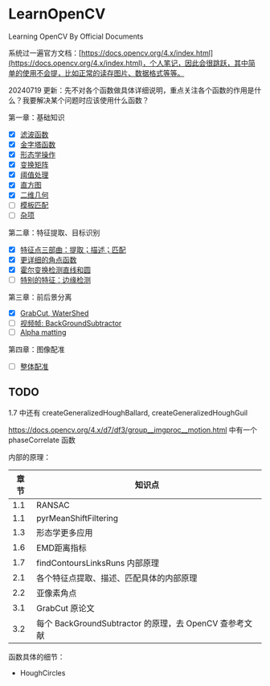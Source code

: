 # LearnOpenCV

Learning OpenCV By Official Documents

系统过一遍官方文档：[https://docs.opencv.org/4.x/index.html](https://docs.opencv.org/4.x/index.html)，个人笔记，因此会很跳跃，其中简单的使用不会提，比如正常的读存图片、数据格式等等。

20240719 更新：先不对各个函数做具体详细说明，重点关注各个函数的作用是什么？我要解决某个问题时应该使用什么函数？

第一章：基础知识

- [X] [滤波函数](./docs/1.1.md)
- [X] [金字塔函数](./docs/1.2.md)
- [X] [形态学操作](./docs/1.3.md)
- [X] [变换矩阵](./docs/1.4.md)
- [X] [阈值处理](./docs/1.5.md)
- [X] [直方图](./docs/1.6.md)
- [X] [二维几何](./docs/1.7.md)
- [ ] [模板匹配](./docs/1.8.md)
- [ ] [杂项](./docs/1.misc.md)

第二章：特征提取、目标识别

- [X] [特征点三部曲：提取；描述；匹配](./docs/2.1.md)
- [X] [更详细的角点函数](./docs/2.2.md)
- [X] [霍尔变换检测直线和圆](./docs/2.3.md)
- [ ] [特别的特征：边缘检测](./docs/2.4.md)

第三章：前后景分离

- [X] [GrabCut, WaterShed](./docs/3.1.md)
- [ ] [视频帧: BackGroundSubtractor](./docs/3.2.md)
- [ ] [Alpha matting]()

第四章：图像配准
- [ ] [整体配准](./docs/4.1.md)

## TODO

1.7 中还有 createGeneralizedHoughBallard, createGeneralizedHoughGuil

https://docs.opencv.org/4.x/d7/df3/group__imgproc__motion.html 中有一个 phaseCorrelate 函数

内部的原理：

| 章节 | 知识点                                                 |
| ---- | ------------------------------------------------------ |
| 1.1  | RANSAC                                                 |
| 1.1  | pyrMeanShiftFiltering                                  |
| 1.3  | 形态学更多应用                                         |
| 1.6  | EMD距离指标                                            |
| 1.7  | findContoursLinksRuns 内部原理                         |
| 2.1  | 各个特征点提取、描述、匹配具体的内部原理               |
| 2.2  | 亚像素角点                                             |
| 3.1  | GrabCut 原论文                                         |
| 3.2  | 每个 BackGroundSubtractor 的原理，去 OpenCV 查参考文献 |

函数具体的细节：

- HoughCircles
